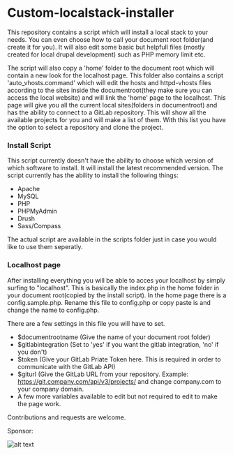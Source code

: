 # Custom-localstack-installer
This repository contains a script which will install a local stack to your needs. You can even choose how to call your document root folder(and create it for you). It will also edit some basic but helpfull files (mostly created for local drupal development) such as PHP memory limit etc. 

The script will also copy a 'home' folder to the document root which will contain a new look for the localhost page. This folder also contains a script 'auto_vhosts.command' which will edit the hosts and httpd-vhosts files according to the sites inside the documentroot(they make sure you can access the local website) and will link the 'home' page to the localhost. This page will give you all the current local sites(folders in documentroot) and has the ability to connect to a GitLab repository. This will show all the available projects for you and will make a list of them. With this list you have the option to select a repository and clone the project. 

### Install Script
This script currently doesn't have the ability to choose which version of which software to install. It will install the latest recommended version. 
The script currently has the ability to install the following things:
  * Apache
  * MySQL
  * PHP
  * PHPMyAdmin
  * Drush
  * Sass/Compass

The actual script are available in the scripts folder just in case you would like to use them seperatly.

  
### Localhost page
After installing everything you will be able to acces your localhost by simply surfing to "localhost". This is basically the index.php in the home folder in your document root(copied by the install script).
In the home page there is a config.sample.php. Rename this file to config.php or copy paste is and change the name to config.php. 

There are a few settings in this file you will have to set.
  * $documentrootname (Give the name of your document root folder)
  * $gitlabintegration (Set to 'yes' if you want the gitlab integration, 'no' if you don't)
   * $token (Give your GitLab Priate Token here. This is required in order to communicate with the GitLab API)
   * $giturl (Give the GitLab URL from your repository. Example: https://git.company.com/api/v3/projects/ and change company.com to your company domain.
  * A few more variables available to edit but not required to edit to make the page work. 

Contributions and requests are welcome.

Sponsor:

![alt text](http://wbase.be/sites/all/themes/wb_responsive/logo.png "Wbase.be")
